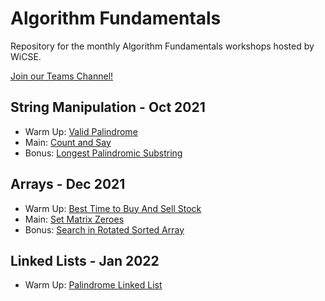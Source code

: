 # Algorithm Fundamentals
Repository for the monthly Algorithm Fundamentals workshops hosted by WiCSE.

[Join our Teams Channel! ](https://teams.microsoft.com/l/channel/19%3a2c4377b6119e42a59fd4ccbf2562271b%40thread.skype/Algorithm%2520Fundamentals?groupId=070a6bff-7541-4a26-b9f5-35f93be0b7ca&tenantId=72f988bf-86f1-41af-91ab-2d7cd011db47)

## String Manipulation - Oct 2021
- Warm Up: [Valid Palindrome](https://leetcode.com/problems/valid-palindrome/)
- Main: [Count and Say](https://leetcode.com/problems/count-and-say/)
- Bonus: [Longest Palindromic Substring](https://leetcode.com/problems/longest-palindromic-substring/)

## Arrays - Dec 2021
- Warm Up: [Best Time to Buy And Sell Stock](https://leetcode.com/problems/best-time-to-buy-and-sell-stock/)
- Main: [Set Matrix Zeroes](https://leetcode.com/problems/set-matrix-zeroes/)
- Bonus: [Search in Rotated Sorted Array](https://leetcode.com/problems/search-in-rotated-sorted-array/)

## Linked Lists - Jan 2022
- Warm Up: [Palindrome Linked List](https://leetcode.com/problems/palindrome-linked-list/)
